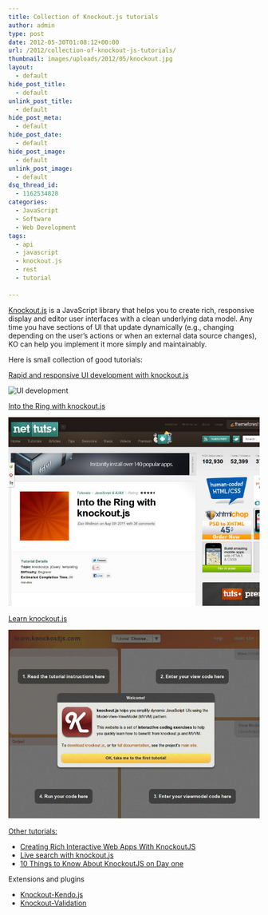 ```yaml
---
title: Collection of Knockout.js tutorials
author: admin
type: post
date: 2012-05-30T01:08:12+00:00
url: /2012/collection-of-knockout-js-tutorials/
thumbnail: images/uploads/2012/05/knockout.jpg
layout:
  - default
hide_post_title:
  - default
unlink_post_title:
  - default
hide_post_meta:
  - default
hide_post_date:
  - default
hide_post_image:
  - default
unlink_post_image:
  - default
dsq_thread_id:
  - 1162534828
categories:
  - JavaScript
  - Software
  - Web Development
tags:
  - api
  - javascript
  - knockout.js
  - rest
  - tutorial

---
```

<a href="http://knockoutjs.com/" target="_blank">Knockout.js</a> is a JavaScript library that helps you to create rich, responsive display and editor user interfaces with a clean underlying data model. Any time you have sections of UI that update dynamically (e.g., changing depending on the user’s actions or when an external data source changes), KO can help you implement it more simply and maintainably.

<!--more-->

  
Here is small collection of good tutorials:

[Rapid and responsive UI development with knockout.js](http://www.netmagazine.com/tutorials/rapid-and-responsive-ui-development-knockoutjs)

![UI development](http://www.spidersoft.com.au/wp-content/uploads/2012/05/ss1.jpg "Rapid and responsive UI development with knockout.js") 

[Into the Ring with knockout.js](http://net.tutsplus.com/tutorials/javascript-ajax/into-the-ring-with-knockout-js/)

![into-the-ring](images/uploads/2012/05/into-the-ring.jpg)

<a href="http://learn.knockoutjs.com/" target="_blank">Learn knockout.js<br /> 

![learn knockoutjs](images/uploads/2012/05/learn.png)

Other tutorials:<a href="http://blog.monnet-usa.com/?p=354" target="_blank"><br /> </a>

  * <a href="http://blog.monnet-usa.com/?p=354" target="_blank">Creating Rich Interactive Web Apps With KnockoutJS</a>
  * <a href="http://opensoul.org/blog/archives/2011/06/23/live-search-with-knockoutjs/" target="_blank">Live search with knockout.js</a>
  * <a href="http://www.knockmeout.net/2011/06/10-things-to-know-about-knockoutjs-on.html" target="_blank">10 Things to Know About KnockoutJS on Day one</a>

Extensions and plugins

  * <a href="http://rniemeyer.github.com/knockout-kendo/index.html" target="_blank">Knockout-Kendo.js</a>
  * <a href="http://ericmbarnard.github.com/Knockout-Validation/" target="_blank">Knockout-Validation</a>